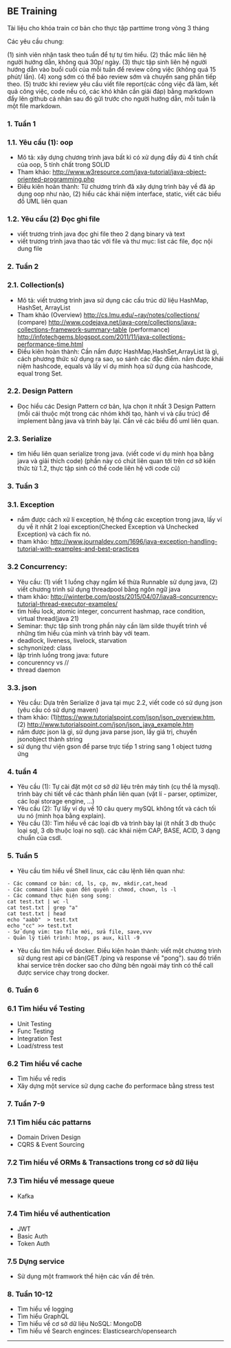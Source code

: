 ## BE Training

Tài liệu cho khóa train cơ bản cho thực tập parttime trong vòng 3 tháng

Các yêu cầu chung:

(1) sinh viên nhận task theo tuần để tự tự tìm hiểu.
(2) thắc mắc liên hệ người hướng dẫn, không quá 30p/ ngày.
(3) thực tập sinh liên hệ người hướng dẫn vào buổi cuối của mỗi tuần để review công việc (không quá 15 phút/ lần).
(4) xong sớm có thể báo review sớm và chuyển sang phần tiếp theo.
(5) trước khi review yêu cầu viết file report(các công việc đã làm, kết quả công việc, code nếu có, các khó khăn cần giải đáp) bằng markdown đẩy lên github cá nhân sau đó gửi trước cho người hướng dẫn, mỗi tuần là một file markdown.

### 1. Tuần 1

### 1.1. Yêu cầu (1): oop

- Mô tả: xây dựng chương trình java bất kì có xử dụng đầy đủ 4 tính chất của oop, 5 tính chất trong SOLID
- Tham khảo: http://www.w3resource.com/java-tutorial/java-object-oriented-programming.php
- Điều kiên hoàn thành: Từ chương trình đã xây dựng trình bày về đã áp dụng oop như nào, (2) hiểu các khái niệm interface, static, viết các biểu đồ UML liên quan

### 1.2. Yêu cầu (2) Đọc ghi file

- viết trương trình java đọc ghi file theo 2 dạng binary và text
- viết trương trình java thao tác với file và thư mục: list các file, đọc nội dung file

### 2. Tuần 2

### 2.1. Collection(s)

- Mô tả: viết trương trình java sử dụng các cấu trúc dữ liệu HashMap, HashSet, ArrayList
- Tham khảo (Overview) http://cs.lmu.edu/~ray/notes/collections/ (compare) http://www.codejava.net/java-core/collections/java-collections-framework-summary-table (performance) http://infotechgems.blogspot.com/2011/11/java-collections-performance-time.html
- Điều kiên hoàn thành: Cần nắm được HashMap,HashSet,ArrayList là gì, cách phương thức sử dụng ra sao, so sánh các đặc điểm. nắm được khái niệm hashcode, equals và lấy ví dụ minh họa sử dụng của hashcode, equal trong Set.

### 2.2. Design Pattern

- Đọc hiểu các Design Pattern cơ bản, lựa chọn ít nhất 3 Design Pattern (mỗi cái thuộc một trong các nhóm khởi tạo, hành vi và cấu trúc) để implement bằng java và trình bày lại. Cần vẽ các biểu đồ uml liên quan.

### 2.3. Serialize

- tìm hiểu liên quan serialize trong java. (viết code ví dụ minh họa bằng java và giải thích code) (phần này có chút liên quan tới trên cơ sở kiến thức từ 1.2, thực tập sinh có thể code liên hệ với code cũ)

### 3. Tuần 3

### 3.1. Exception

- nắm được cách xử lí exception, hệ thống các exception trong java, lấy ví dụ về ít nhất 2 loại exception(Checked Exception và Unchecked Exception) và cách fix nó.
- tham khảo: http://www.journaldev.com/1696/java-exception-handling-tutorial-with-examples-and-best-practices

### 3.2 Concurrency:

- Yêu cầu: (1) viết 1 luồng chạy ngầm kế thừa Runnable sử dụng java, (2) viết chương trình sử dụng threadpool bằng ngôn ngữ java
- tham khảo: http://winterbe.com/posts/2015/04/07/java8-concurrency-tutorial-thread-executor-examples/
- tìm hiểu lock, atomic integer, concurrent hashmap, race condition, virtual thread(java 21)
- Seminar: thực tập sinh trong phần này cần làm silde thuyết trình về những tìm hiểu của mình và trình bày với team.
- deadlock, liveness, livelock, starvation
- schynonized: class
- lập trình luồng trong java: future
- concurenncy vs //
- thread daemon

### 3.3. json

- Yêu cầu: Dựa trên Serialize ở java tại mục 2.2, viết code có sử dụng json (yêu cầu có sử dụng maven)
- tham khảo: (1)https://www.tutorialspoint.com/json/json_overview.htm, (2) http://www.tutorialspoint.com/json/json_java_example.htm
- nắm được json là gì, sử dụng java parse json, lấy giá trị, chuyển jsonobject thành string
- sử dụng thư viện gson để parse trực tiếp 1 string sang 1 object tương ứng

### 4. tuần 4

- Yêu cầu (1): Tự cài đặt một cơ sở dữ liệu trên máy tính (cụ thể là mysql). trình bày chi tiết về các thành phần liên quan (vật lí - parser, optimizer, các loại storage engine, ...)
- Yêu cầu (2): Tự lấy ví dụ về 10 câu query mySQL không tốt và cách tối ưu nó (minh họa bằng explain).
- Yêu cầu (3): Tìm hiểu về các loại db và trình bày lại (ít nhất 3 db thuộc loại sql, 3 db thuộc loại no sql). các khái niệm CAP, BASE, ACID, 3 dạng chuẩn của csdl.

### 5. Tuần 5

- Yêu cầu tìm hiểu về Shell linux, các câu lệnh liên quan như:

```
- Các command cơ bản: cd, ls, cp, mv, mkdir,cat,head
- Các command liên quan đến quyền : chmod, chown, ls -l
- Các command thực hiện song song:
cat test.txt | wc -l
cat test.txt | grep "a"
cat test.txt | head
echo "aabb"  > test.txt
echo "cc" >> test.txt
- Sử dụng vim: tạo file mới, sửa file, save,vvv
- Quản lý tiến trình: htop, ps aux, kill -9

```

- Yêu cầu tìm hiểu về docker. Điều kiện hoàn thành: viết một chương trình sử dụng rest api cơ bản(GET /ping và response về "pong"). sau đó triển khai service trên docker sao cho đứng bên ngoài máy tính có thể call được service chạy trong docker.

### 6. Tuần 6

### 6.1 Tìm hiểu về Testing

- Unit Testing
- Func Testing
- Integration Test
- Load/stress test

### 6.2 Tìm hiểu về cache

- Tìm hiểu về redis
- Xây dựng một service sử dụng cache đo performace bằng stress test

### 7. Tuần 7-9

### 7.1 Tìm hiểu các pattarns

- Domain Driven Design
- CQRS & Event Sourcing

### 7.2 Tìm hiểu về ORMs & Transactions trong cơ sở dữ liệu

### 7.3 Tìm hiểu về message queue

- Kafka

### 7.4 Tìm hiểu về authentication

- JWT
- Basic Auth
- Token Auth

### 7.5 Dựng service

- Sử dụng một framwork thể hiện các vấn đề trên.

### 8. Tuần 10-12

- Tìm hiểu về logging
- Tìm hiểu GraphQL
- Tìm hiểu về cơ sở dữ liệu NoSQL: MongoDB
- Tìm hiểu về Search enginces: Elasticsearch/opensearch

---
